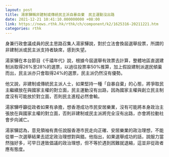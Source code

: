 ```yaml
---
layout: post
title: 湯家驊稱非建制或傳統民主派自暴自棄　民主運動沒出路
date: 2021-12-21 10:41:10.000000000 +08:00
link: https://news.rthk.hk/rthk/ch/component/k2/1625316-20211221.htm
categories: rthk
---
```


身兼行政會議成員的民主思路召集人湯家驊說，對於立法會換屆選舉投票，所謂的非建制派或民主派支持者缺席，感到失望。

湯家驊在本台節目《千禧年代》說，根據今屆選舉有效票去計算，整體地區直選建制派取得26%至28%的選票，以過往投票率50%推算，加上假設建制派選民傾巢而出，民主派亦只會取得24%的選票，民主派仍然沒有優勢。

他又說，非建制或傳統民主派人士，如果堅持一種「自暴自棄」的心態，將爭取民主繼續放在與國家主權的對立面，民主運動沒有出路，因為國家主權與創立民主制度沒有可能放於對立面，否則民主進程必然會輸。

湯家驊呼籲從政者如果有承擔，想香港成功市民安居樂業，沒有可能將本身政治主張放在與國家主權的對立面，否則非建制或民主派將完全沒有出路，亦會將拉動社會步向滅亡。

湯家驊認為，意見領袖有責任說服香港市民走向正確、安居樂業的政治理想，不能從單一次選舉結果去認定政治理想對與錯。他指出，如果選舉成功的話，說服力當然強好多，可早日達致倡議的政治理想，但不等於遇到困難就退縮，這並非從政者應有態度。
